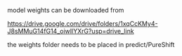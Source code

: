 model weights can be downloaded from 

https://drive.google.com/drive/folders/1xqCcKMy4-J8sMMuG14fG14_oiwIlYXrG?usp=drive_link

the weights folder needs to be placed in predict/PureShift
